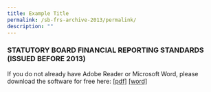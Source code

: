 ```yaml
---
title: Example Title
permalink: /sb-frs-archive-2013/permalink/
description: ""
---
```

### STATUTORY BOARD FINANCIAL REPORTING STANDARDS (ISSUED BEFORE 2013)

  

If you do not already have Adobe Reader or Microsoft Word, please download the software for free here: [\[pdf\]](http://www.adobe.com/products/acrobat/readstep2.html) [\[word\]](http://www.microsoft.com/downloads/details.aspx?FamilyID=95e24c87-8732-48d5-8689-ab826e7b8fdf&DisplayLang=en)